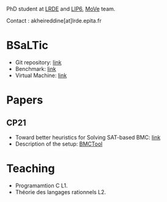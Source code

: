 
PhD student at [LRDE](https://www.lrde.epita.fr/wiki/Home) and [LIP6](https://www.lip6.fr), [MoVe](https://www.lip6.fr/MoVe) team.

Contact : akheireddine[at]lrde.epita.fr


# BSaLTic

 * Git repository:  [link](https://gitlab.lrde.epita.fr/akheireddine/bsaltic.git)
 * Benchmark:       [link](...)
 * Virtual Machine: [link](...) 


# Papers
##  CP21
- Toward better heuristics for Solving SAT-based BMC: [link](https://www.lrde.epita.fr/wiki/Publications/kheireddine.21.cp)
- Description of the setup: [BMCTool](https://akheireddine.github.io/cp21/cp21.html)


# Teaching

 * Programamtion C L1.
 * Théorie des langages rationnels L2.

